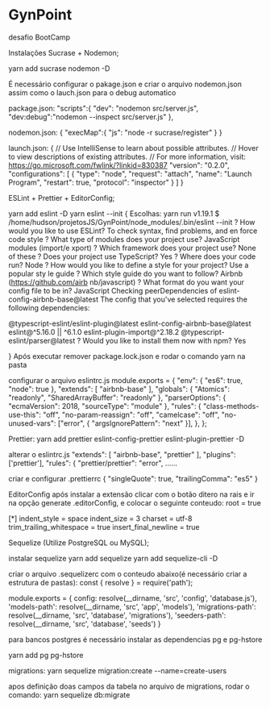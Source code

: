 # GynPoint
desafio BootCamp


Instalações
Sucrase + Nodemon;

yarn add sucrase nodemon -D



É necessário configurar o pakage.json e criar o arquivo nodemon.json  assim como o lauch.json para o debug automatico

package.json:
"scripts":{
    "dev": "nodemon src/server.js",
    "dev:debug":"nodemon --inspect src/server.js"
  },

nodemon.json:
{
   "execMap":{
      "js": "node -r sucrase/register"
   }
}

launch.json:
{
   // Use IntelliSense to learn about possible attributes.
   // Hover to view descriptions of existing attributes.
   // For more information, visit: https://go.microsoft.com/fwlink/?linkid=830387
   "version": "0.2.0",
   "configurations": [
      {
         "type": "node",
         "request": "attach",
         "name": "Launch Program",
         "restart": true,
         "protocol": "inspector"
      }
   ]
}

ESLint + Prettier + EditorConfig;

yarn add eslint -D
yarn eslint --init
{ Escolhas:
yarn run v1.19.1
$ /home/hudson/projetosJS/GynPoint/node_modules/.bin/eslint --init
? How would you like to use ESLint? To check syntax, find problems, and en
force code style
? What type of modules does your project use? JavaScript modules (import/e
xport)
? Which framework does your project use? None of these
? Does your project use TypeScript? Yes
? Where does your code run? Node
? How would you like to define a style for your project? Use a popular sty
le guide
? Which style guide do you want to follow? Airbnb (https://github.com/airb
nb/javascript)
? What format do you want your config file to be in? JavaScript
Checking peerDependencies of eslint-config-airbnb-base@latest
The config that you've selected requires the following dependencies:

@typescript-eslint/eslint-plugin@latest eslint-config-airbnb-base@latest eslint@^5.16.0 || ^6.1.0 eslint-plugin-import@^2.18.2 @typescript-eslint/parser@latest
? Would you like to install them now with npm? Yes

}
Após executar remover package.lock.json e rodar o comando yarn na pasta

configurar o arquivo eslintrc.js
module.exports = {
    "env": {
        "es6": true,
        "node": true
    },
    "extends": [
        "airbnb-base"
    ],
    "globals": {
        "Atomics": "readonly",
        "SharedArrayBuffer": "readonly"
    },
    "parserOptions": {
        "ecmaVersion": 2018,
        "sourceType": "module"
    },
    "rules": {
        "class-methods-use-this": "off",
        "no-param-reassign": "off",
        "camelcase": "off",
        "no-unused-vars": ["error", { "argsIgnorePattern": "next" }],
    },
};

Prettier:
yarn add prettier eslint-config-prettier eslint-plugin-prettier -D

alterar o eslintrc.js
    "extends": [
        "airbnb-base",
        "prettier"
    ],
    "plugins": ['prettier'],
    "rules": {
        "prettier/prettier": "error", ......

criar e configurar .prettierrc
{
   "singleQuote": true,
   "trailingComma": "es5"
}

EditorConfig
após instalar a extensão clicar com o botão ditero na rais e ir na opção generate .editorConfig, e colocar o seguinte conteudo:
root = true

[*]
indent_style = space
indent_size = 3
charset = utf-8
trim_trailing_whitespace = true
insert_final_newline = true


Sequelize (Utilize PostgreSQL ou MySQL);

instalar sequelize
yarn add sequelize
yarn add sequelize-cli -D

criar o arquivo .sequelizerc com o conteudo abaixo(é necessário criar a estrutura de pastas):
const { resolve } = require('path');

module.exports = {
   config: resolve(__dirname, 'src', 'config', 'database.js'),
   'models-path': resolve(__dirname, 'src', 'app', 'models'),
   'migrations-path': resolve(__dirname, 'src', 'database', 'migrations'),
   'seeders-path': resolve(__dirname, 'src', 'database', 'seeds')
}

para bancos postgres é necessário instalar as dependencias pg e pg-hstore

yarn add pg pg-hstore

migrations:
yarn sequelize migration:create --name=create-users

apos definição doas campos da tabela no arquivo de migrations, rodar o comando:
yarn sequelize db:migrate





